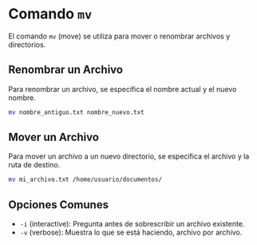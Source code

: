 
# Comando `mv`

El comando `mv` (move) se utiliza para mover o renombrar archivos y directorios.

## Renombrar un Archivo

Para renombrar un archivo, se especifica el nombre actual y el nuevo nombre.

```bash
mv nombre_antiguo.txt nombre_nuevo.txt
```

## Mover un Archivo

Para mover un archivo a un nuevo directorio, se especifica el archivo y la ruta de destino.

```bash
mv mi_archivo.txt /home/usuario/documentos/
```

## Opciones Comunes

*   `-i` (interactive): Pregunta antes de sobrescribir un archivo existente.
*   `-v` (verbose): Muestra lo que se está haciendo, archivo por archivo.
